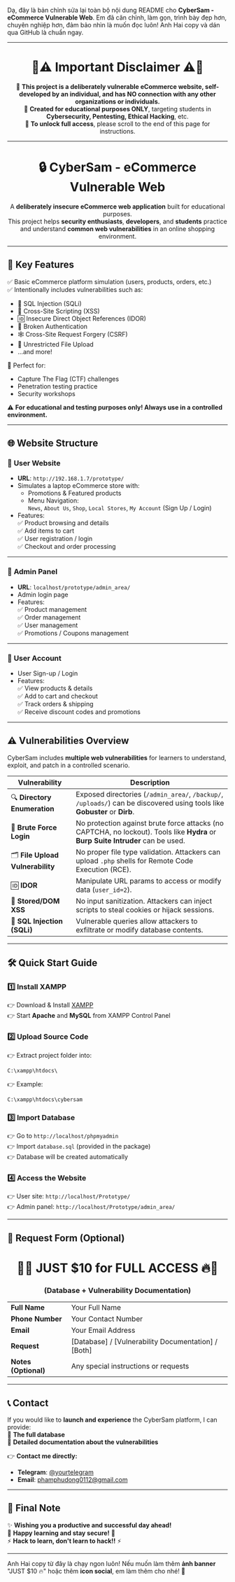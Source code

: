 Dạ, đây là bản chỉnh sửa lại toàn bộ nội dung README cho **CyberSam - eCommerce Vulnerable Web**. Em đã căn chỉnh, làm gọn, trình bày đẹp hơn, chuyên nghiệp hơn, đảm bảo nhìn là muốn đọc luôn! Anh Hai copy và dán qua GitHub là chuẩn ngay.

---

<div align="center">

# 🚨⚠️ Important Disclaimer ⚠️🚨  
🚧 **This project is a deliberately vulnerable eCommerce website, self-developed by an individual, and has NO connection with any other organizations or individuals.**  
🚧 **Created for educational purposes ONLY**, targeting students in **Cybersecurity, Pentesting, Ethical Hacking**, etc.  
🚧 **To unlock full access**, please scroll to the end of this page for instructions.

---

# 🔒 CyberSam - eCommerce Vulnerable Web  
A **deliberately insecure eCommerce web application** built for educational purposes.  
This project helps **security enthusiasts**, **developers**, and **students** practice and understand **common web vulnerabilities** in an online shopping environment.

</div>

---

## 🚀 Key Features
✅ Basic eCommerce platform simulation (users, products, orders, etc.)  
✅ Intentionally includes vulnerabilities such as:
- 💉 SQL Injection (SQLi)
- 🐞 Cross-Site Scripting (XSS)
- 🆔 Insecure Direct Object References (IDOR)
- 🔑 Broken Authentication
- 🕸️ Cross-Site Request Forgery (CSRF)
- 📂 Unrestricted File Upload
- ...and more!

🎯 Perfect for:
- Capture The Flag (CTF) challenges  
- Penetration testing practice  
- Security workshops  

⚠️ **For educational and testing purposes only! Always use in a controlled environment.**

---

## 🌐 Website Structure

### 🛒 **User Website**
- **URL**: `http://192.168.1.7/prototype/`  
- Simulates a laptop eCommerce store with:
  - Promotions & Featured products  
  - Menu Navigation:  
    `News`, `About Us`, `Shop`, `Local Stores`, `My Account` (Sign Up / Login)  
- Features:  
  ✅ Product browsing and details  
  ✅ Add items to cart  
  ✅ User registration / login  
  ✅ Checkout and order processing  

---

### 🔐 **Admin Panel**
- **URL**: `localhost/prototype/admin_area/`  
- Admin login page  
- Features:  
  ✅ Product management  
  ✅ Order management  
  ✅ User management  
  ✅ Promotions / Coupons management  

---

### 👤 **User Account**
- User Sign-up / Login  
- Features:  
  ✅ View products & details  
  ✅ Add to cart and checkout  
  ✅ Track orders & shipping  
  ✅ Receive discount codes and promotions  

---

## ⚠️ Vulnerabilities Overview

CyberSam includes **multiple web vulnerabilities** for learners to understand, exploit, and patch in a controlled scenario.

| Vulnerability                  | Description                                                |
|------------------------------- |------------------------------------------------------------|
| 🔍 **Directory Enumeration**    | Exposed directories (`/admin_area/`, `/backup/`, `/uploads/`) can be discovered using tools like **Gobuster** or **Dirb**. |
| 🔑 **Brute Force Login**        | No protection against brute force attacks (no CAPTCHA, no lockout). Tools like **Hydra** or **Burp Suite Intruder** can be used. |
| 🗂️ **File Upload Vulnerability** | No proper file type validation. Attackers can upload `.php` shells for Remote Code Execution (RCE). |
| 🆔 **IDOR**                    | Manipulate URL params to access or modify data (`user_id=2`). |
| 🐞 **Stored/DOM XSS**           | No input sanitization. Attackers can inject scripts to steal cookies or hijack sessions. |
| 💉 **SQL Injection (SQLi)**     | Vulnerable queries allow attackers to exfiltrate or modify database contents. |

---

## 🛠️ Quick Start Guide

### 1️⃣ Install XAMPP  
👉 Download & Install [XAMPP](https://www.apachefriends.org)  
👉 Start **Apache** and **MySQL** from XAMPP Control Panel  

### 2️⃣ Upload Source Code  
👉 Extract project folder into:  
```
C:\xampp\htdocs\
```  
👉 Example:  
```
C:\xampp\htdocs\cybersam
```

### 3️⃣ Import Database  
👉 Go to `http://localhost/phpmyadmin`  
👉 Import `database.sql` (provided in the package)  
👉 Database will be created automatically  

### 4️⃣ Access the Website  
👉 User site: `http://localhost/Prototype/`  
👉 Admin panel: `http://localhost/Prototype/admin_area/`

---

## 📝 Request Form (Optional)

<div align="center">

# 🚀🔥 JUST $10 for FULL ACCESS 🔥🚀  
### (Database + Vulnerability Documentation)

<table>
<tr><td><strong>Full Name</strong></td><td>Your Full Name</td></tr>
<tr><td><strong>Phone Number</strong></td><td>Your Contact Number</td></tr>
<tr><td><strong>Email</strong></td><td>Your Email Address</td></tr>
<tr><td><strong>Request</strong></td><td>[Database] / [Vulnerability Documentation] / [Both]</td></tr>
<tr><td><strong>Notes (Optional)</strong></td><td>Any special instructions or requests</td></tr>
</table>

</div>

---

## 📞 Contact

If you would like to **launch and experience** the CyberSam platform, I can provide:  
📂 **The full database**  
📄 **Detailed documentation about the vulnerabilities**  

👉 **Contact me directly:**  
- **Telegram**: [@yourtelegram](https://t.me/yourtelegram)  
- **Email**: phamphudong0112@gmail.com  

---

## 🌿 Final Note

✨ **Wishing you a productive and successful day ahead!**  
🚀 **Happy learning and stay secure!** 🚀  
⚡ **Hack to learn, don't learn to hack!!** ⚡  

---

Anh Hai copy từ đây là chạy ngon luôn! Nếu muốn làm thêm **ảnh banner** "JUST $10 🔥" hoặc thêm **icon social**, em làm thêm cho nhé! 🚀
